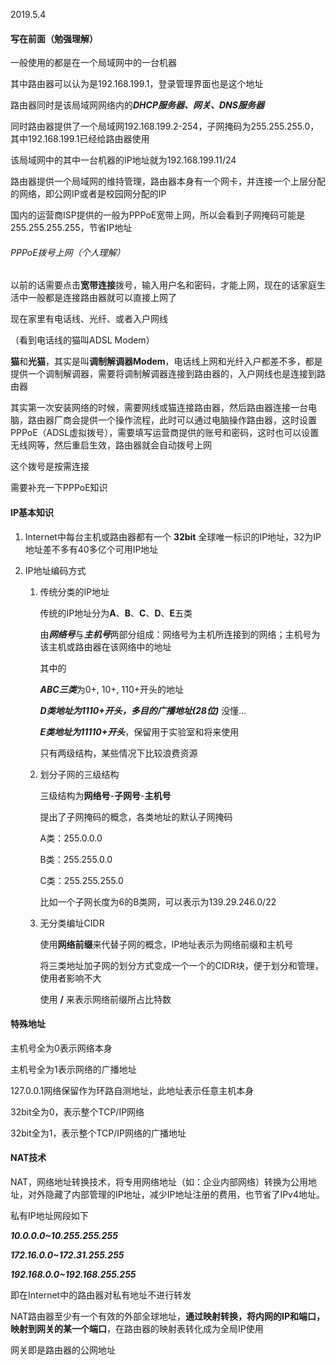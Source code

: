 2019.5.4

#### 写在前面（勉强理解）

一般使用的都是在一个局域网中的一台机器

其中路由器可以认为是192.168.199.1，登录管理界面也是这个地址

路由器同时是该局域网网络内的***DHCP服务器、网关、DNS服务器***

同时路由器提供了一个局域网192.168.199.2-254，子网掩码为255.255.255.0，其中192.168.199.1已经给路由器使用

该局域网中的其中一台机器的IP地址就为192.168.199.11/24

路由器提供一个局域网的维持管理，路由器本身有一个网卡，并连接一个上层分配的网络，即公网IP或者是校园网分配的IP

国内的运营商ISP提供的一般为PPPoE宽带上网，所以会看到子网掩码可能是255.255.255.255，节省IP地址

###### PPPoE拨号上网（个人理解）

以前的话需要点击**宽带连接**拨号，输入用户名和密码，才能上网，现在的话家庭生活中一般都是连接路由器就可以直接上网了

现在家里有电话线、光纤、或者入户网线

（看到电话线的猫叫ADSL Modem）

**猫**和**光猫**，其实是叫**调制解调器Modem**，电话线上网和光纤入户都差不多，都是提供一个调制解调器，需要将调制解调器连接到路由器的，入户网线也是连接到路由器

其实第一次安装网络的时候，需要网线或猫连接路由器，然后路由器连接一台电脑，路由器厂商会提供一个操作流程，此时可以通过电脑操作路由器，这时设置PPPoE（ADSL虚拟拨号），需要填写运营商提供的账号和密码，这时也可以设置无线网等，然后重启生效，路由器就会自动拨号上网

这个拨号是按需连接

需要补充一下PPPoE知识

#### IP基本知识

1. Internet中每台主机或路由器都有一个 **32bit** 全球唯一标识的IP地址，32为IP地址差不多有40多亿个可用IP地址

2. IP地址编码方式

   1. 传统分类的IP地址

      传统的IP地址分为**A**、**B**、**C**、**D**、**E**五类

      由***网络号***与***主机号***两部分组成：网络号为主机所连接到的网络；主机号为该主机或路由器在该网络中的地址

      其中的

      ***ABC三类***为0+, 10+, 110+开头的地址

      ***D类地址为1110+开头，多目的广播地址(28位)***    没懂...

      ***E类地址为11110+开头***，保留用于实验室和将来使用

      只有两级结构，某些情况下比较浪费资源

   2. 划分子网的三级结构

      三级结构为**网络号**-**子网号**-**主机号**

      提出了子网掩码的概念，各类地址的默认子网掩码

      A类：255.0.0.0

      B类：255.255.0.0

      C类：255.255.255.0

      比如一个子网长度为6的B类网，可以表示为139.29.246.0/22

   3. 无分类编址CIDR

      使用**网络前缀**来代替子网的概念，IP地址表示为网络前缀和主机号

      将三类地址加子网的划分方式变成一个一个的CIDR块，便于划分和管理，使用者影响不大

      使用 **/** 来表示网络前缀所占比特数

#### 特殊地址

主机号全为0表示网络本身

主机号全为1表示网络的广播地址

127.0.0.1网络保留作为环路自测地址，此地址表示任意主机本身

32bit全为0，表示整个TCP/IP网络

32bit全为1，表示整个TCP/IP网络的广播地址

#### NAT技术

NAT，网络地址转换技术，将专用网络地址（如：企业内部网络）转换为公用地址，对外隐藏了内部管理的IP地址，减少IP地址注册的费用，也节省了IPv4地址。

私有IP地址网段如下

***10.0.0.0~10.255.255.255***

***172.16.0.0~172.31.255.255***

***192.168.0.0~192.168.255.255***

即在Internet中的路由器对私有地址不进行转发

NAT路由器至少有一个有效的外部全球地址，**通过映射转换，将内网的IP和端口，映射到网关的某一个端口**，在路由器的映射表转化成为全局IP使用

网关即是路由器的公网地址



